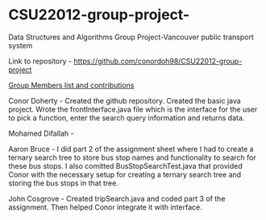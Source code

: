 # CSU22012-group-project-
Data Structures and Algorithms Group Project-Vancouver public transport system

Link to repository - https://github.com/conordoh98/CSU22012-group-project

<ins>Group Members list and contributions</ins>

Conor Doherty - Created the github repository. Created the basic java project. Wrote the frontInterface.java file which is the interface for the user to pick a function, enter the search query information and returns data.

Mohamed Difallah - 

Aaron Bruce - I did part 2 of the assignment 
sheet where I had to create a ternary 
search tree to store bus stop names and 
functionality to search for these bus stops. 
I also comitted BusStopSearchTest.java that
provided Conor with the necessary setup for 
creating a ternary search tree and storing 
the bus stops in that tree.


John Cosgrove -  Created tripSearch.java and coded part 3 of the assignment. Then helped Conor integrate it with interface.
